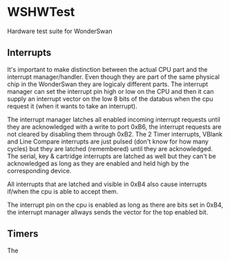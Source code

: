 # WSHWTest

Hardware test suite for WonderSwan

## Interrupts

It's important to make distinction between the actual CPU part and the interrupt manager/handler. Even though they are part of the same physical chip in the WonderSwan they are logicaly different parts. The interrupt manager can set the interrupt pin high or low on the CPU and then it can supply an interrupt vector on the low 8 bits of the databus when the cpu request it (when it wants to take an interrupt).

The interrupt manager latches all enabled incoming interrupt requests until they are acknowledged with a write to port 0xB6, the interrupt requests are not cleared by disabling them through 0xB2. The 2 Timer interrupts, VBlank and Line Compare interrupts are just pulsed (don't know for how many cycles) but they are latched (remembered) until they are acknowledged. The serial, key & cartridge interrupts are latched as well but they can't be acknowledged as long as they are enabled and held high by the corresponding device.

All interrupts that are latched and visible in 0xB4 also cause interrupts if/when the cpu is able to accept them.

The interrupt pin on the cpu is enabled as long as there are bits set in 0xB4, the interrupt manager allways sends the vector for the top enabled bit.

## Timers

The
